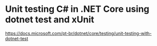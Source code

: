 # Unit testing C# in .NET Core using dotnet test and xUnit

https://docs.microsoft.com/pt-br/dotnet/core/testing/unit-testing-with-dotnet-test

